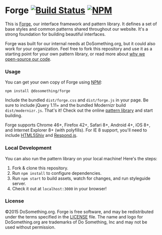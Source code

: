 # Forge [![Build Status](https://img.shields.io/wercker/ci/55c0c3ed603eb27f5318e478.svg)](https://app.wercker.com/#applications/55c0c3ed603eb27f5318e478) [![NPM](https://img.shields.io/npm/v/@dosomething/forge.svg)](https://www.npmjs.com/package/@dosomething/forge)
This is [Forge](http://forge.dosomething.org), our interface framework and pattern library. It defines a set of base styles and common patterns shared throughout our website. It's a strong foundation for building beautiful interfaces.

Forge was built for our internal needs at DoSomething.org, but it could also work for your organization. Feel free to fork this repository and use it as a starting point for your own pattern library, or read more about [why we open-source our code](https://blog.dosomething.org/we-open-sourced-our-code-heres-why-you-should-too/).

### Usage
You can get your own copy of Forge using [NPM](http://npmjs.com):

```
npm install @dosomething/forge
```

Include the bundled `dist/forge.css` and `dist/forge.js` in your page. Be sure to include jQuery 1.11+ and the bundled Modernizr build `dist/modernizr.js`. That's it! Check out the online [pattern library](http://forge.dosomething.org/) and start building.

Forge supports Chrome 46+, Firefox 42+, Safari 8+, Android 4+, iOS 8+, and Internet Explorer 8+ (with polyfills). For IE 8 support, you'll need to include [HTML5Shiv](https://www.github.com/aFarkas/html5shiv) and [Respond.js](https://www.github.com/scottjehl/Respond).

### Local Development 
You can also run the pattern library on your local machine! Here's the steps:

  1. Fork & clone this repository.
  2. Run `npm install` to configure dependencies.
  3. Run `npm start` to build assets, watch for changes, and run styleguide server.
  4. Check it out at `localhost:3000` in your browser!

### License
&copy;2015 DoSomething.org. Forge is free software, and may be redistributed under the terms specified in the [LICENSE](https://github.com/DoSomething/forge/blob/dev/LICENSE) file. The name and logo for DoSomething.org are trademarks of Do Something, Inc and may not be used without permission.
